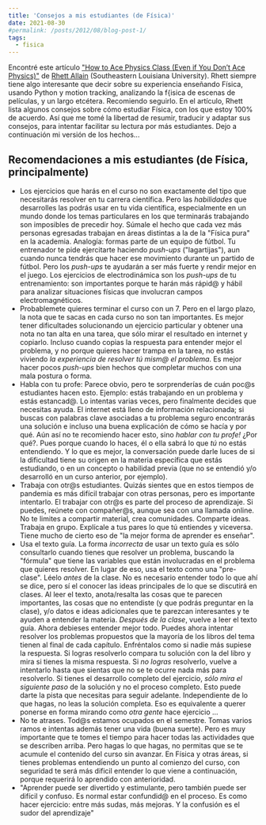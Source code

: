 ```yaml
---
title: 'Consejos a mis estudiantes (de Física)'
date: 2021-08-30
#permalink: /posts/2012/08/blog-post-1/
tags:
  - fisica
---
```


Encontré este artículo ["How to Ace Physics Class (Even if You Don’t Ace Physics)"](https://www.wired.com/story/how-to-ace-physics-class-even-if-you-dont-ace-physics/) de [Rhett Allain](https://www2.southeastern.edu/Academics/Faculty/rallain/) (Southeastern Louisiana University). Rhett siempre tiene algo interesante que decir sobre su experiencia enseñando Física, usando Python y motion tracking, analizando la f{isica de escenas de películas, y un largo etcétera. Recomiendo seguirlo. En el artículo, Rhett lista algunos consejos sobre cómo estudiar Física, con los que estoy 100% de acuerdo. Así que me tomé la libertad de resumir, traducir y adaptar sus consejos, para intentar facilitar su lectura por más estudiantes. Dejo a continuación mi versión de los hechos...

## Recomendaciones a mis estudiantes (de Física, principalmente)

-  Los ejercicios que harás en el curso no son exactamente del tipo que necesitarás resolver en tu carrera científica. Pero las *habilidades* que desarrolles las podrás usar en tu vida científica, especialmente en un mundo donde los temas particulares en los que terminarás trabajando son imposibles de precedir hoy. Súmale el hecho que cada vez más personas egresadas trabajan en áreas distintas a la de la "Física pura" en la academia. Analogía: formas parte de un equipo de fútbol. Tu entrenador te pide ejercitarte haciendo *push-ups* ("lagartijas"), aun cuando nunca tendrás que hacer ese movimiento durante un partido de fútbol. Pero los *push-ups* te ayudarán a ser más fuerte y rendir mejor en el juego. Los ejercicios de electrodinámica son los *push-ups* de tu entrenamiento: son importantes porque te harán más rápid@ y hábil para analizar situaciones físicas que involucran campos electromagnéticos. 
-  Probablemete quieres terminar el curso con un 7. Pero en el largo plazo, la nota que te sacas en cada curso no son tan importantes. Es mejor tener dificultades solucionando un ejercicio particular y obtener una nota no tan alta en una tarea, que sólo mirar el resultado en internet y copiarlo. Incluso cuando copias la respuesta para entender mejor el problema, y no porque quieres hacer trampa en la tarea, no estás viviendo *la experiencia de resolver tú mism@ el problema*. Es mejor hacer pocos *push-ups* bien hechos que completar muchos con una mala postura o forma.
-  Habla con tu profe: Parece obvio, pero te sorprenderías de cuán poc@s estudiantes hacen esto. Ejemplo: estás trabajando en un problema y estás estancad@. Lo intentas varias veces, pero finalmente decides que necesitas ayuda. El internet está lleno de información relacionada; si buscas con palabras clave asociadas a tu problema seguro encontrarás una solución e incluso una buena explicación de cómo se hacía y por qué. Aún así no te recomiendo hacer esto, sino *hablar con tu profe!* ¿Por qué?. Pues porque cuando lo haces, él o ella sabrá lo que _tú_ no estás entendiendo. Y lo que es mejor, la conversación puede darle luces de si la dificultad tiene su origen en la materia específica que estás estudiando, o en un concepto o habilidad previa (que no se entendió y/o desarrolló en un curso anterior, por ejemplo). 
-  Trabaja con otr@s estudiantes. Quizás sientes que en estos tiempos de pandemia es más difícil trabajar con otras personas, pero es importante intentarlo. El trabajar con otr@s es parte del proceso de aprendizaje. Si puedes, reúnete con compañer@s, aunque sea con una llamada online. No te limites a compartir material, crea comunidades. Comparte ideas. Trabaja en grupo. Explícale a tus pares lo que tú entiendes y viceversa. Tiene mucho de cierto eso de "la mejor forma de aprender es enseñar".
-  Usa el texto guía. La forma *incorrecta* de usar un texto guía es sólo consultarlo cuando tienes que resolver un problema, buscando la "fórmula" que tiene las variables que están involucradas en el problema que quieres resolver. En lugar de eso, usa el texto como una "pre-clase". Léelo *antes* de la clase. No es necesario entender todo lo que ahí se dice, pero sí el conocer las ideas principales de lo que se discutirá en clases. Al leer el texto, anota/resalta las cosas que te parecen importantes, las cosas que no entendiste (y que podrás preguntar en la clase), y/o datos e ideas adicionales que te parezcan interesantes y te ayuden a entender la materia. *Después de la clase*, vuelve a leer el texto guía. Ahora debieses entender mejor todo. Puedes ahora intentar resolver los problemas propuestos que la mayoría de los libros del tema tienen al final de cada capítulo. Enfréntalos como si nadie más supiese la respuesta. Si logras resolverlo compara tu solución con la del libro y mira si tienes la misma respuesta. Si *no logras* resolverlo, vuelve a intentarlo hasta que sientas que no se te ocurre nada más para resolverlo. Si tienes el desarrollo completo del ejercicio, *sólo mira el siguiente paso* de la solución y no el proceso completo. Esto puede darte la pista que necesitas para seguir adelante. Independiente de lo que hagas, no leas la solución completa. Eso es equivalente a querer ponerse en forma mirando como *otra gente* hace ejercicio ...
-  No te atrases. Tod@s estamos ocupados en el semestre. Tomas varios ramos e intentas además tener una vida (buena suerte). Pero es muy importante que te tomes el tiempo para hacer todas las actividades que se describen arriba. Pero hagas lo que hagas, no permitas que se te acumule el contenido del curso sin avanzar. En Física y otras áreas, si tienes problemas entendiendo un punto al comienzo del curso, con seguridad te será más dificil entender lo que viene a continuación, porque requerirá lo aprendido con anterioridad.
-  "Aprender puede ser divertido y estimulante, pero también puede ser difícil y confuso. Es normal estar confundid@ en el proceso. Es como hacer ejercicio: entre más sudas, más mejoras. Y la confusión es el sudor del aprendizaje"
